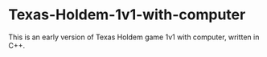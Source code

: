 # Texas-Holdem-1v1-with-computer

This is an early version of Texas Holdem game 1v1 with computer, written in C++. 
